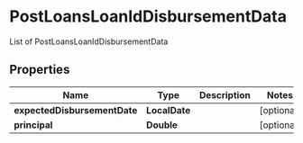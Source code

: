 

# PostLoansLoanIdDisbursementData

List of PostLoansLoanIdDisbursementData

## Properties

| Name | Type | Description | Notes |
|------------ | ------------- | ------------- | -------------|
|**expectedDisbursementDate** | **LocalDate** |  |  [optional] |
|**principal** | **Double** |  |  [optional] |



